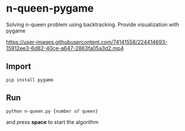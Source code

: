 # n-queen-pygame
Solving n-queen problem using backtracking.
Provide visualization with pygame


https://user-images.githubusercontent.com/74141558/224414693-15912ee3-6d82-40ce-a647-2863fa05a3d2.mp4

## Import
```
pip install pygame
```

## Run
```
python n-queen.py {number of queen}

```
and press **space** to start the algorithm
